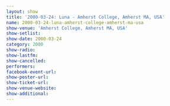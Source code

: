 ```yaml
---
layout: show
title: '2000-03-24: Luna - Amherst College, Amherst MA, USA'
name: 2000-03-24-luna-amherst-college-amherst-ma-usa
show-venue: 'Amherst College, Amherst MA, USA'
show-setlist: 
show-date: 2000-03-24
category: 2000
show-radio: 
show-lastfm: 
show-cancelled: 
performers: 
facebook-event-url: 
show-poster-url: 
show-ticket-url: 
show-venue-website: 
show-additional: 
---
```


